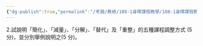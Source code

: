 ```yaml
---
{"dg-publish":true,"permalink":"/考題/教檢/108-1身障課程教學/108-1身障課程教學-第2大題第2題/","tags":["考題","題目","未完"]}
---
```


2.試說明「簡化」、「減量」、「分解」、「替代」及「重整」的五種課程調整方式
(5 分)，並分別舉例說明之(5 分)。
